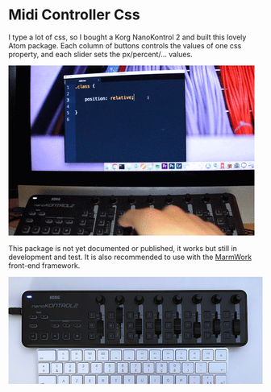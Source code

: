 # Midi Controller Css

I type a lot of css, so I bought a Korg NanoKontrol 2 and built this lovely Atom package.
Each column of buttons controls the values of one css property, and each slider sets the px/percent/... values.

![Demo](demo.gif)

This package is not yet documented or published, it works but still in development and test.
It is also recommended to use with the [MarmWork](https://github.com/dimitrinicolas/marmwork) front-end framework.

![Korg NanoKontrol 2](photo.jpg)
